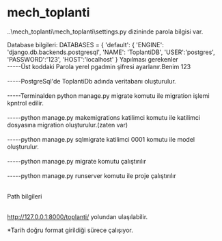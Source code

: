 # mech_toplanti

..\mech_toplanti\mech_toplanti\settings.py dizininde parola bilgisi var.

Database bilgileri:
DATABASES = {
    'default': {
        'ENGINE': 'django.db.backends.postgresql',
        'NAME': 'ToplantiDB',
        'USER':'postgres',
        'PASSWORD':'123',
        'HOST':'localhost'
    }
    Yapılması gerekenler
<br>-----Üst koddaki Parola yerel pgadmin şifresi ayarlanır.Benim 123</br>
<br>-----PostgreSql'de ToplantiDb adında veritabanı oluşturulur.</br>
<br>-----Terminalden python manage.py migrate            komutu ile migration işlemi kpntrol edilir.</br>
<br>-----python manage.py makemigrations katilimci       komutu ile katilimci dosyasına migration oluşturulur.(zaten var)</br>
<br>-----python manage.py sqlmigrate katilimci 0001      komutu ile model oluşturulur.</br>
<br>-----python manage.py migrate                        komutu çalıştırılır</br>
<br>-----python manage.py runserver                      komutu ile proje çalıştırılır</br>


<br>Path bilgileri

<br>http://127.0.0.1:8000/toplanti/  yolundan ulaşılabilir.


*Tarih doğru format girildiği sürece çalışıyor.
